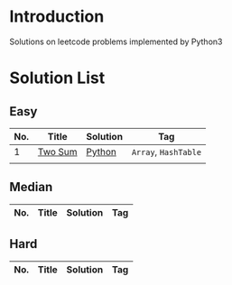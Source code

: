 # Introduction
Solutions on leetcode problems implemented by Python3

# Solution List
## Easy

| No.  | Title       | Solution | Tag                  |
| ---- | ----------- | -------- | -------------------- |
| 1    | [Two Sum](https://github.com/Vinccent/leetcode/blob/master/solution/001.%20Two%20Sum/Note.md) | [Python](https://github.com/Vinccent/leetcode/blob/master/solution/001.%20Two%20Sum/Solution.py)   | `Array`, `HashTable` |
|      |             |          |                      |


## Median
| No.  | Title | Solution | Tag  |
| ---- | ----- | -------- | ---- |


## Hard
| No.  | Title | Solution | Tag  |
| ---- | ----- | -------- | ---- |
